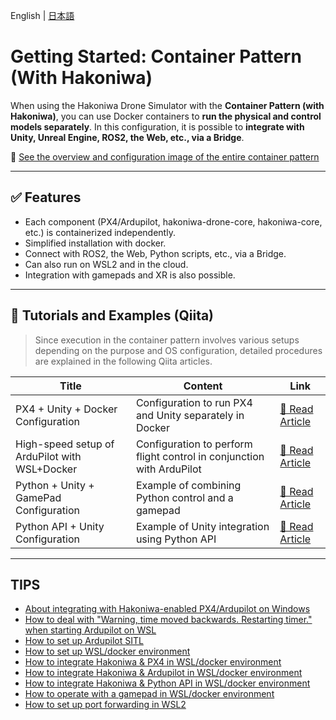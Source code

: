 English | [日本語](container.md)

# Getting Started: Container Pattern (With Hakoniwa)

When using the Hakoniwa Drone Simulator with the **Container Pattern (with Hakoniwa)**, you can use Docker containers to **run the physical and control models separately**.
In this configuration, it is possible to **integrate with Unity, Unreal Engine, ROS2, the Web, etc., via a Bridge**.


📘 [See the overview and configuration image of the entire container pattern](/docs/architecture/overview.md) 

---

## ✅ Features

*   Each component (PX4/Ardupilot, hakoniwa-drone-core, hakoniwa-core, etc.) is containerized independently.
*   Simplified installation with docker.
*   Connect with ROS2, the Web, Python scripts, etc., via a Bridge.
*   Can also run on WSL2 and in the cloud.
*   Integration with gamepads and XR is also possible.

---

## 🧰 Tutorials and Examples (Qiita)

> Since execution in the container pattern involves various setups depending on the purpose and OS configuration, detailed procedures are explained in the following Qiita articles.

| Title                          | Content                                                   | Link                                                                   |
| ------------------------------ | --------------------------------------------------------- | ---------------------------------------------------------------------- |
| PX4 + Unity + Docker Configuration | Configuration to run PX4 and Unity separately in Docker   | [📘 Read Article](https://qiita.com/kanetugu2018/items/d4a21b590950774c6cf8) |
| High-speed setup of ArduPilot with WSL+Docker | Configuration to perform flight control in conjunction with ArduPilot   | [📘 Read Article](https://qiita.com/kanetugu2018/items/59e3b657c402691bff54) |
| Python + Unity + GamePad Configuration    | Example of combining Python control and a gamepad         | [📘 Read Article](https://qiita.com/kanetugu2018/items/24d66fc9ac189feca952) |
| Python API + Unity Configuration       | Example of Unity integration using Python API             | [📘 Read Article](https://qiita.com/kanetugu2018/items/d9763ceb4e527b50c7e2) |
---

## TIPS

- [About integrating with Hakoniwa-enabled PX4/Ardupilot on Windows](/docs/tips/wsl/hakoniwa-wsl.md)
- [How to deal with "Warning, time moved backwards. Restarting timer." when starting Ardupilot on WSL](/docs/tips/wsl/warning-timer.md)
- [How to set up Ardupilot SITL](/docs/tips/wsl/ardupilot-setup.md)
- [How to set up WSL/docker environment](/docs/tips/wsl/docker-setup.md)
- [How to integrate Hakoniwa & PX4 in WSL/docker environment](/docs/tips/wsl/docker-px4.md)
- [How to integrate Hakoniwa & Ardupilot in WSL/docker environment](/docs/tips/wsl/docker-ardupilot.md)
- [How to integrate Hakoniwa & Python API in WSL/docker environment](/docs/tips/wsl/docker-python-api.md)
- [How to operate with a gamepad in WSL/docker environment](/docs/tips/wsl/docker-gamepad.md)
- [How to set up port forwarding in WSL2](/docs/tips/wsl/wsl-portfoward.md)
